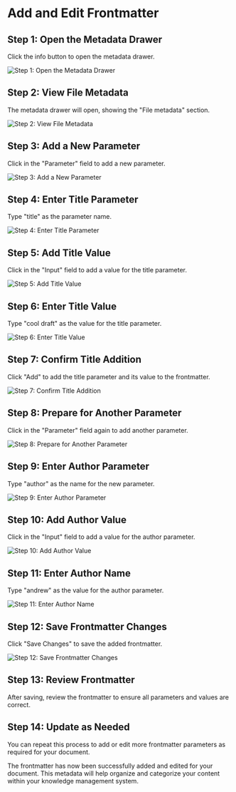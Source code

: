 # Add and Edit Frontmatter

## Step 1: Open the Metadata Drawer
Click the info button to open the metadata drawer.

![Step 1: Open the Metadata Drawer](/img/add_and_edit_frontmatter/step_3.png)

## Step 2: View File Metadata
The metadata drawer will open, showing the "File metadata" section.

![Step 2: View File Metadata](/img/add_and_edit_frontmatter/step_4.png)

## Step 3: Add a New Parameter
Click in the "Parameter" field to add a new parameter.

![Step 3: Add a New Parameter](/img/add_and_edit_frontmatter/step_5.png)

## Step 4: Enter Title Parameter
Type "title" as the parameter name.

![Step 4: Enter Title Parameter](/img/add_and_edit_frontmatter/step_6.png)

## Step 5: Add Title Value
Click in the "Input" field to add a value for the title parameter.

![Step 5: Add Title Value](/img/add_and_edit_frontmatter/step_7.png)

## Step 6: Enter Title Value
Type "cool draft" as the value for the title parameter.

![Step 6: Enter Title Value](/img/add_and_edit_frontmatter/step_8.png)

## Step 7: Confirm Title Addition
Click "Add" to add the title parameter and its value to the frontmatter.

![Step 7: Confirm Title Addition](/img/add_and_edit_frontmatter/step_9.png)

## Step 8: Prepare for Another Parameter
Click in the "Parameter" field again to add another parameter.

![Step 8: Prepare for Another Parameter](/img/add_and_edit_frontmatter/step_10.png)

## Step 9: Enter Author Parameter
Type "author" as the name for the new parameter.

![Step 9: Enter Author Parameter](/img/add_and_edit_frontmatter/step_11.png)

## Step 10: Add Author Value
Click in the "Input" field to add a value for the author parameter.

![Step 10: Add Author Value](/img/add_and_edit_frontmatter/step_12.png)

## Step 11: Enter Author Name
Type "andrew" as the value for the author parameter.

![Step 11: Enter Author Name](/img/add_and_edit_frontmatter/step_13.png)

## Step 12: Save Frontmatter Changes
Click "Save Changes" to save the added frontmatter.

![Step 12: Save Frontmatter Changes](/img/add_and_edit_frontmatter/step_14.png)

## Step 13: Review Frontmatter
After saving, review the frontmatter to ensure all parameters and values are correct.

## Step 14: Update as Needed
You can repeat this process to add or edit more frontmatter parameters as required for your document.

The frontmatter has now been successfully added and edited for your document. This metadata will help organize and categorize your content within your knowledge management system.